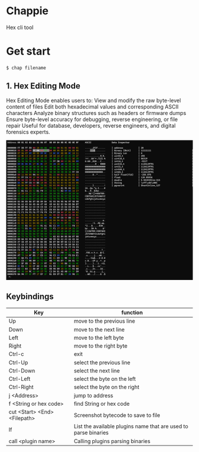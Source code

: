 # Chappie
Hex cli tool

# Get start
```
$ chap filename
```
## 1. Hex Editing Mode
Hex Editing Mode enables users to:
View and modify the raw byte-level content of files
Edit both hexadecimal values and corresponding ASCII characters
Analyze binary structures such as headers or firmware dumps
Ensure byte-level accuracy for debugging, reverse engineering, or file repair
Useful for database, developers, reverse engineers, and digital forensics experts.

<img src="./docs/img4.png" style="zoom:60%;" />

## Keybindings

|Key|function|
|----|-------|
|Up|   move to the previous line|
|Down| move to the next line|
|Left| move to the left byte|
|Right| move to the right byte|
|Ctrl-c| exit|
|Ctrl-Up| select the previous line|
|Ctrl-Down| select the next line|
|Ctrl-Left| select the byte on the left|
|Ctrl-Right| select the byte on the right|
|j \<Address\>| jump to address|
|f \<String or hex code\> |find String or hex code|
|cut \<Start\> \<End\> \<Filepath\>| Screenshot bytecode to save to file|
|lf|List the available plugins name that are used to parse binaries|
|call \<plugin name\>| Calling plugins parsing binaries|
```

